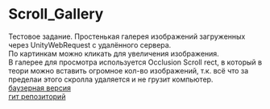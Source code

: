 # Scroll_Gallery
Тестовое задание. Простенькая галерея изображений загруженных через UnityWebRequest с удалённого сервера.<br/>
По картинкам можно кликать для увеличения изображения.<br/>
В галерее для просмотра используется Occlusion Scroll rect, в который в теори можно вставить огромное кол-во изображений, т.к. всё что за пределаи этого скролла удаляется и не грузит компьютер.<br/>
[баузерная версия](https://lichinkakote.github.io/Scroll_Gallery/)<br/>
[гит репозиторий](https://github.com/LichinkaKote/Task1_Scroll)<br/>
